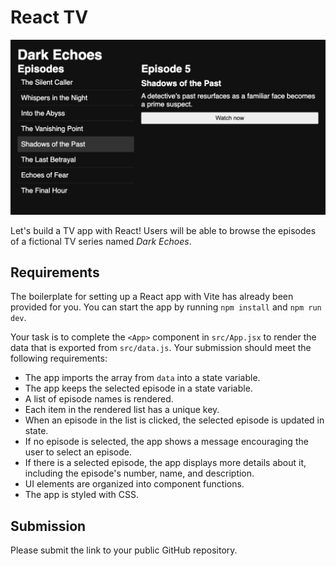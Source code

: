 # React TV

![The application shows a list of episodes of a TV series. A detailed description is shown for a selected episode.](./example.png)

Let's build a TV app with React! Users will be able to browse the episodes of a fictional TV series named _Dark Echoes_.

## Requirements

The boilerplate for setting up a React app with Vite has already been provided for you. You can start the app by running `npm install` and `npm run dev`.

Your task is to complete the `<App>` component in `src/App.jsx` to render the data that is exported from `src/data.js`. Your submission should meet the following requirements:

- The app imports the array from `data` into a state variable.
- The app keeps the selected episode in a state variable.
- A list of episode names is rendered.
- Each item in the rendered list has a unique key.
- When an episode in the list is clicked, the selected episode is updated in state.
- If no episode is selected, the app shows a message encouraging the user to select an episode.
- If there is a selected episode, the app displays more details about it, including the episode's number, name, and description.
- UI elements are organized into component functions.
- The app is styled with CSS.

## Submission

Please submit the link to your public GitHub repository.
